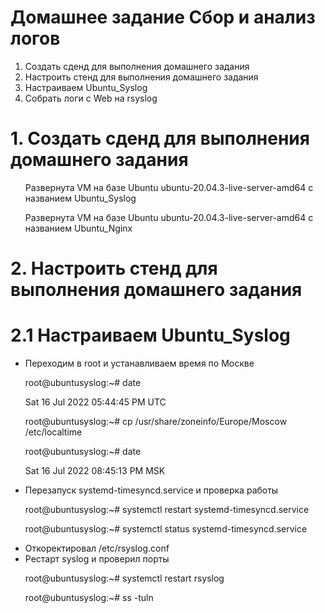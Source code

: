 # Домашнее задание Сбор и анализ логов  
<ol> 
  <li>Создать сденд для выполнения домашнего задания
  <li> Настроить стенд для выполнения домашнего задания
  <li> Настраиваем Ubuntu_Syslog  
  <li> Собрать логи с Web на rsyslog
</ol>  

# 1. Создать сденд для выполнения домашнего задания
<ul>
  <p> Развернута VM на базе Ubuntu ubuntu-20.04.3-live-server-amd64 с названием Ubuntu_Syslog
  <p> Развернута VM на базе Ubuntu ubuntu-20.04.3-live-server-amd64 с названием Ubuntu_Nginx   
</ul> 

# 2. Настроить стенд для выполнения домашнего задания

# 2.1 Настраиваем Ubuntu_Syslog
  <ul>
  <li> Переходим в root и устанавливаем время по Москве</li>
  <p> root@ubuntusyslog:~# date
  <p> Sat 16 Jul 2022 05:44:45 PM UTC
  <p> root@ubuntusyslog:~# cp /usr/share/zoneinfo/Europe/Moscow /etc/localtime
  <p> root@ubuntusyslog:~# date
  <p> Sat 16 Jul 2022 08:45:13 PM MSK  
  
  <li> Перезапуск systemd-timesyncd.service и проверка работы</li>
  <p> root@ubuntusyslog:~# systemctl restart systemd-timesyncd.service
  <p> root@ubuntusyslog:~# systemctl status systemd-timesyncd.service
      
  <li> Откоректировал /etc/rsyslog.conf</li>
   
  <li> Рестарт syslog и проверил порты</li>
  <p> root@ubuntusyslog:~# systemctl restart rsyslog
  <p> root@ubuntusyslog:~# ss -tuln
 
  </ul>
